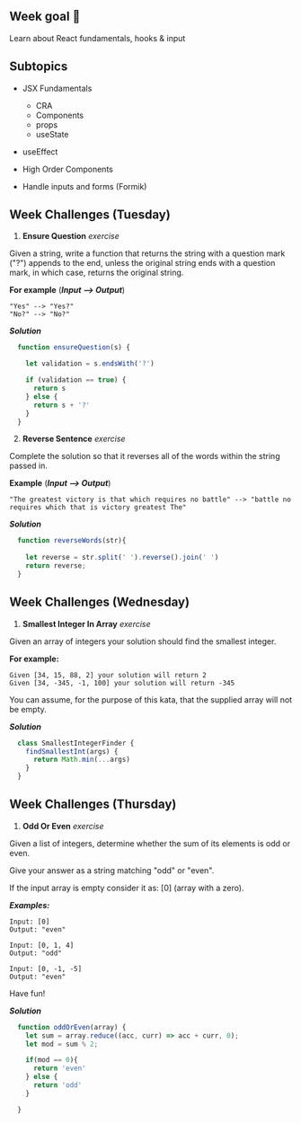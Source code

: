 ## Week goal 🏁

Learn about React fundamentals, hooks & input

## Subtopics

* JSX Fundamentals
    * CRA
    * Components
    * props
    * useState
    
* useEffect
* High Order Components
* Handle inputs and forms (Formik)

## Week Challenges (Tuesday)

1. **Ensure Question** *exercise*

Given a string, write a function that returns the string with a question mark ("?") appends to the end, unless the original string ends with a question mark, in which case, returns the original string.

**For example** (***Input --> Output***)

    "Yes" --> "Yes?"
    "No?" --> "No?"
    
***Solution***

```javascript
  function ensureQuestion(s) {

    let validation = s.endsWith('?')

    if (validation == true) {
      return s
    } else {
      return s + '?'
    }
  }
```

2. **Reverse Sentence** *exercise*

Complete the solution so that it reverses all of the words within the string passed in.

**Example** (***Input --> Output***)

    "The greatest victory is that which requires no battle" --> "battle no requires which that is victory greatest The"

***Solution***

```javascript
  function reverseWords(str){
  
    let reverse = str.split(' ').reverse().join(' ')
    return reverse;
  }
```

## Week Challenges (Wednesday)

1. **Smallest Integer In Array** *exercise*

Given an array of integers your solution should find the smallest integer.

**For example:**

    Given [34, 15, 88, 2] your solution will return 2
    Given [34, -345, -1, 100] your solution will return -345

You can assume, for the purpose of this kata, that the supplied array will not be empty.

***Solution***

```javascript
  class SmallestIntegerFinder {
    findSmallestInt(args) {
      return Math.min(...args)
    }
  }
```

## Week Challenges (Thursday)

1. **Odd Or Even** *exercise*

Given a list of integers, determine whether the sum of its elements is odd or even.

Give your answer as a string matching "odd" or "even".

If the input array is empty consider it as: [0] (array with a zero).

***Examples:***

    Input: [0]
    Output: "even"

    Input: [0, 1, 4]
    Output: "odd"

    Input: [0, -1, -5]
    Output: "even"

Have fun!

***Solution***

```javascript
  function oddOrEven(array) {
    let sum = array.reduce((acc, curr) => acc + curr, 0);
    let mod = sum % 2;

    if(mod == 0){
      return 'even'
    } else {
      return 'odd'
    }

  }
```
